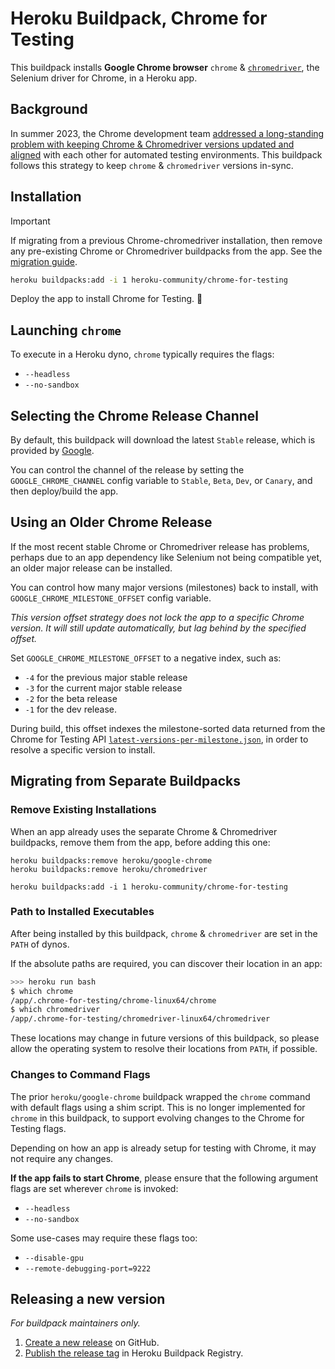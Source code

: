 # Heroku Buildpack, Chrome for Testing

This buildpack installs **Google Chrome browser** `chrome` & [`chromedriver`](https://chromedriver.chromium.org/), the Selenium driver for Chrome, in a Heroku app.

## Background

In summer 2023, the Chrome development team [addressed a long-standing problem with keeping Chrome & Chromedriver versions updated and aligned](https://developer.chrome.com/blog/chrome-for-testing/) with each other for automated testing environments. This buildpack follows this strategy to keep `chrome` & `chromedriver` versions  in-sync.

## Installation

> [!IMPORTANT]
> If migrating from a previous Chrome-chromedriver installation, then remove any pre-existing Chrome or Chromedriver buildpacks from the app. See the [migration guide](#migrating-from-separate-buildpacks).

```bash
heroku buildpacks:add -i 1 heroku-community/chrome-for-testing
```

Deploy the app to install Chrome for Testing. 🚀 

## Launching `chrome`

To execute in a Heroku dyno, `chrome` typically requires the flags:

* `--headless`
* `--no-sandbox`

## Selecting the Chrome Release Channel

By default, this buildpack will download the latest `Stable` release, which is provided
by [Google](https://googlechromelabs.github.io/chrome-for-testing/).

You can control the channel of the release by setting the `GOOGLE_CHROME_CHANNEL`
config variable to `Stable`, `Beta`, `Dev`, or `Canary`, and then deploy/build the app.

## Using an Older Chrome Release

If the most recent stable Chrome or Chromedriver release has problems, perhaps due to an 
app dependency like Selenium not being compatible yet, an older major release can be installed.

You can control how many major versions (milestones) back to install, with 
`GOOGLE_CHROME_MILESTONE_OFFSET` config variable.

*This version offset strategy does not lock the app to a specific Chrome version. It will still update automatically, but lag behind by the specified offset.*

Set `GOOGLE_CHROME_MILESTONE_OFFSET` to a negative index, such as:
* `-4` for the previous major stable release
* `-3` for the current major stable release
* `-2` for the beta release
* `-1` for the dev release.

During build, this offset indexes the milestone-sorted data returned from the Chrome for Testing API [`latest-versions-per-milestone.json`](https://googlechromelabs.github.io/chrome-for-testing/latest-versions-per-milestone.json),
in order to resolve a specific version to install.

## Migrating from Separate Buildpacks

### Remove Existing Installations

When an app already uses the separate Chrome & Chromedriver buildpacks, remove them from the app, before adding this one:

```
heroku buildpacks:remove heroku/google-chrome
heroku buildpacks:remove heroku/chromedriver

heroku buildpacks:add -i 1 heroku-community/chrome-for-testing
```

### Path to Installed Executables

After being installed by this buildpack, `chrome` & `chromedriver` are set in the `PATH` of dynos.

If the absolute paths are required, you can discover their location in an app:

```bash
>>> heroku run bash
$ which chrome
/app/.chrome-for-testing/chrome-linux64/chrome
$ which chromedriver
/app/.chrome-for-testing/chromedriver-linux64/chromedriver
```

These locations may change in future versions of this buildpack, so please allow the operating system to resolve their locations from `PATH`, if possible.

### Changes to Command Flags

The prior `heroku/google-chrome` buildpack wrapped the `chrome` command with default flags using a shim script. This is no longer implemented for `chrome` in this buildpack, to support evolving changes to the Chrome for Testing flags.

Depending on how an app is already setup for testing with Chrome, it may not require any changes.

**If the app fails to start Chrome**, please ensure that the following argument flags are set wherever `chrome` is invoked:

* `--headless`
* `--no-sandbox`

Some use-cases may require these flags too:

* `--disable-gpu`
* `--remote-debugging-port=9222`

## Releasing a new version

*For buildpack maintainers only.*

1. [Create a new release](https://github.com/heroku/heroku-buildpack-chrome-for-testing/releases/new) on GitHub.
1. [Publish the release tag](https://addons-next.heroku.com/buildpacks/eb9c36ef-a265-4ea3-9468-2cd0fc3f04c1/publish) in Heroku Buildpack Registry.
